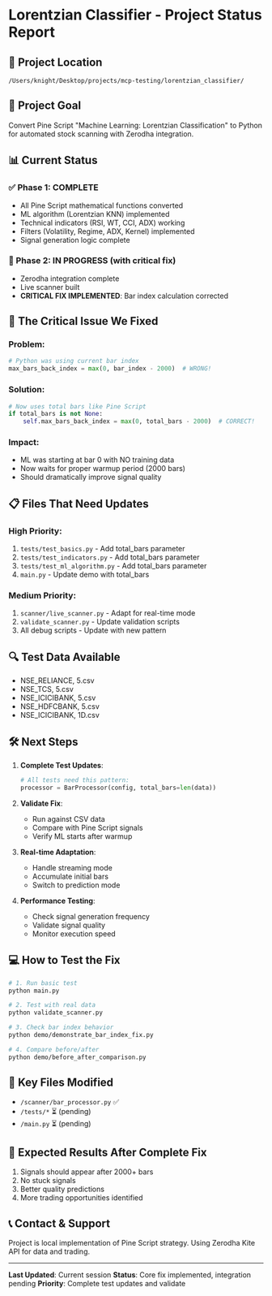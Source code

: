 # Lorentzian Classifier - Project Status Report

## 📁 Project Location
`/Users/knight/Desktop/projects/mcp-testing/lorentzian_classifier/`

## 🎯 Project Goal
Convert Pine Script "Machine Learning: Lorentzian Classification" to Python for automated stock scanning with Zerodha integration.

## 📊 Current Status

### ✅ Phase 1: COMPLETE
- All Pine Script mathematical functions converted
- ML algorithm (Lorentzian KNN) implemented
- Technical indicators (RSI, WT, CCI, ADX) working
- Filters (Volatility, Regime, ADX, Kernel) implemented
- Signal generation logic complete

### 🔧 Phase 2: IN PROGRESS (with critical fix)
- Zerodha integration complete
- Live scanner built
- **CRITICAL FIX IMPLEMENTED**: Bar index calculation corrected

## 🚨 The Critical Issue We Fixed

### Problem:
```python
# Python was using current bar index
max_bars_back_index = max(0, bar_index - 2000)  # WRONG!
```

### Solution:
```python
# Now uses total bars like Pine Script
if total_bars is not None:
    self.max_bars_back_index = max(0, total_bars - 2000)  # CORRECT!
```

### Impact:
- ML was starting at bar 0 with NO training data
- Now waits for proper warmup period (2000 bars)
- Should dramatically improve signal quality

## 📋 Files That Need Updates

### High Priority:
1. `tests/test_basics.py` - Add total_bars parameter
2. `tests/test_indicators.py` - Add total_bars parameter
3. `tests/test_ml_algorithm.py` - Add total_bars parameter
4. `main.py` - Update demo with total_bars

### Medium Priority:
1. `scanner/live_scanner.py` - Adapt for real-time mode
2. `validate_scanner.py` - Update validation scripts
3. All debug scripts - Update with new pattern

## 🔍 Test Data Available
- NSE_RELIANCE, 5.csv
- NSE_TCS, 5.csv
- NSE_ICICIBANK, 5.csv
- NSE_HDFCBANK, 5.csv
- NSE_ICICIBANK, 1D.csv

## 🛠️ Next Steps

1. **Complete Test Updates**:
   ```python
   # All tests need this pattern:
   processor = BarProcessor(config, total_bars=len(data))
   ```

2. **Validate Fix**:
   - Run against CSV data
   - Compare with Pine Script signals
   - Verify ML starts after warmup

3. **Real-time Adaptation**:
   - Handle streaming mode
   - Accumulate initial bars
   - Switch to prediction mode

4. **Performance Testing**:
   - Check signal generation frequency
   - Validate signal quality
   - Monitor execution speed

## 💻 How to Test the Fix

```bash
# 1. Run basic test
python main.py

# 2. Test with real data
python validate_scanner.py

# 3. Check bar index behavior
python demo/demonstrate_bar_index_fix.py

# 4. Compare before/after
python demo/before_after_comparison.py
```

## 📝 Key Files Modified
- `/scanner/bar_processor.py` ✅
- `/tests/*` ⏳ (pending)
- `/main.py` ⏳ (pending)

## 🎯 Expected Results After Complete Fix
1. Signals should appear after 2000+ bars
2. No stuck signals
3. Better quality predictions
4. More trading opportunities identified

## 📞 Contact & Support
Project is local implementation of Pine Script strategy.
Using Zerodha Kite API for data and trading.

---
**Last Updated**: Current session
**Status**: Core fix implemented, integration pending
**Priority**: Complete test updates and validate